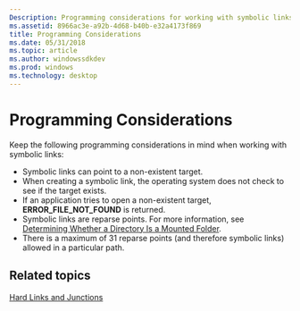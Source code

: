 ```yaml
---
Description: Programming considerations for working with symbolic links.
ms.assetid: 8966ac3e-a92b-4d68-b40b-e32a4173f869
title: Programming Considerations
ms.date: 05/31/2018
ms.topic: article
ms.author: windowssdkdev
ms.prod: windows
ms.technology: desktop
---
```


# Programming Considerations

Keep the following programming considerations in mind when working with symbolic links:

-   Symbolic links can point to a non-existent target.
-   When creating a symbolic link, the operating system does not check to see if the target exists.
-   If an application tries to open a non-existent target, **ERROR\_FILE\_NOT\_FOUND** is returned.
-   Symbolic links are reparse points. For more information, see [Determining Whether a Directory Is a Mounted Folder](determining-whether-a-directory-is-a-volume-mount-point.md).
-   There is a maximum of 31 reparse points (and therefore symbolic links) allowed in a particular path.

## Related topics

<dl> <dt>


</dt> <dt>

[Hard Links and Junctions](hard-links-and-junctions.md)
</dt> </dl>

 

 



